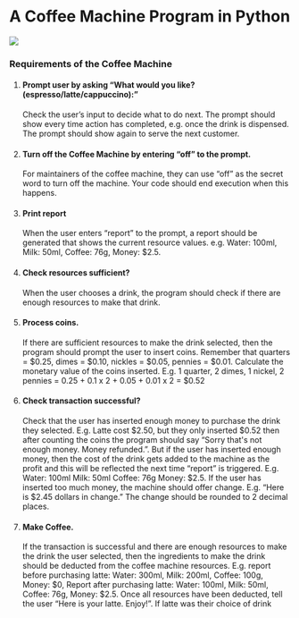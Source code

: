 # A Coffee Machine Program in Python

<img src = "coffee.jpg">

### Requirements of the Coffee Machine
1. #### Prompt user by asking “What would you like? (espresso/latte/cappuccino):”
   Check the user’s input to decide what to do next. The prompt should show every time action has completed, e.g. once the drink is
dispensed. The prompt should show again to serve the next customer.

2. ####  Turn off the Coffee Machine by entering “off” to the prompt.
    For maintainers of the coffee machine, they can use “off” as the secret word to turn off
the machine. Your code should end execution when this happens.

3. #### Print report
    When the user enters “report” to the prompt, a report should be generated that shows
the current resource values. e.g. Water: 100ml, Milk: 50ml, Coffee: 76g, Money: $2.5.

4. #### Check resources sufficient?
    When the user chooses a drink, the program should check if there are enough
resources to make that drink.
   
5. #### Process coins.
    If there are sufficient resources to make the drink selected, then the program should
prompt the user to insert coins. Remember that quarters = $0.25, dimes = $0.10, nickles = $0.05, pennies = $0.01. Calculate the monetary value of the coins inserted. E.g. 1 quarter, 2 dimes, 1 nickel, 2
pennies = 0.25 + 0.1 x 2 + 0.05 + 0.01 x 2 = $0.52

6. #### Check transaction successful?
    Check that the user has inserted enough money to purchase the drink they selected.
E.g. Latte cost $2.50, but they only inserted $0.52 then after counting the coins the
program should say “Sorry that's not enough money. Money refunded.”. But if the user has inserted enough money, then the cost of the drink gets added to the
machine as the profit and this will be reflected the next time “report” is triggered. E.g.
Water: 100ml
Milk: 50ml
Coffee: 76g
Money: $2.5. If the user has inserted too much money, the machine should offer change.
E.g. “Here is $2.45 dollars in change.” The change should be rounded to 2 decimal
places.

7. #### Make Coffee.
    If the transaction is successful and there are enough resources to make the drink the
user selected, then the ingredients to make the drink should be deducted from the
coffee machine resources.
E.g. report before purchasing latte:
Water: 300ml,
Milk: 200ml, 
Coffee: 100g,
Money: $0,
Report after purchasing latte:
Water: 100ml,
Milk: 50ml,
Coffee: 76g,
Money: $2.5. Once all resources have been deducted, tell the user “Here is your latte. Enjoy!”. If
latte was their choice of drink